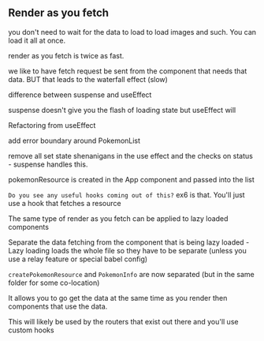 ## Render as you fetch

you don't need to wait for the data to load to load images and such. You can load it all at once.

render as you fetch is twice as fast.

we like to have fetch request be sent from the component that needs that data. BUT that leads to the waterfall effect (slow)

difference between suspense and useEffect

suspense doesn't give you the flash of loading state but useEffect will

Refactoring from useEffect

add error boundary around PokemonList

remove all set state shenanigans in the use effect and the checks on status - suspense handles this.

pokemonResource is created in the App component and passed into the list

`Do you see any useful hooks coming out of this?`
  ex6 is that. You'll just use a hook that fetches a resource

The same type of render as you fetch can be applied to lazy loaded components

Separate the data fetching from the component that is being lazy loaded - Lazy loading loads the whole file so they have to be separate (unless you use a relay feature or special babel config)

`createPokemonResource` and `PokemonInfo` are now separated (but in the same folder for some co-location)

It allows you to go get the data at the same time as you render then components that use the data.

This will likely be used by the routers that exist out there and you'll use custom hooks
